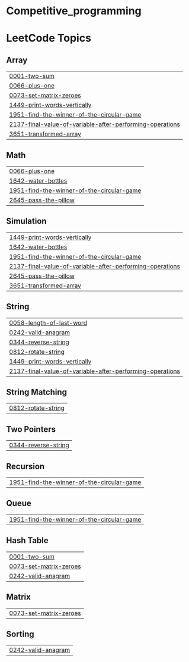# Competitive_programming
<!---LeetCode Topics Start-->
# LeetCode Topics
## Array
|  |
| ------- |
| [0001-two-sum](https://github.com/Kthesword/Competitive_programming/tree/master/0001-two-sum) |
| [0066-plus-one](https://github.com/Kthesword/Competitive_programming/tree/master/0066-plus-one) |
| [0073-set-matrix-zeroes](https://github.com/Kthesword/Competitive_programming/tree/master/0073-set-matrix-zeroes) |
| [1449-print-words-vertically](https://github.com/Kthesword/Competitive_programming/tree/master/1449-print-words-vertically) |
| [1951-find-the-winner-of-the-circular-game](https://github.com/Kthesword/Competitive_programming/tree/master/1951-find-the-winner-of-the-circular-game) |
| [2137-final-value-of-variable-after-performing-operations](https://github.com/Kthesword/Competitive_programming/tree/master/2137-final-value-of-variable-after-performing-operations) |
| [3651-transformed-array](https://github.com/Kthesword/Competitive_programming/tree/master/3651-transformed-array) |
## Math
|  |
| ------- |
| [0066-plus-one](https://github.com/Kthesword/Competitive_programming/tree/master/0066-plus-one) |
| [1642-water-bottles](https://github.com/Kthesword/Competitive_programming/tree/master/1642-water-bottles) |
| [1951-find-the-winner-of-the-circular-game](https://github.com/Kthesword/Competitive_programming/tree/master/1951-find-the-winner-of-the-circular-game) |
| [2645-pass-the-pillow](https://github.com/Kthesword/Competitive_programming/tree/master/2645-pass-the-pillow) |
## Simulation
|  |
| ------- |
| [1449-print-words-vertically](https://github.com/Kthesword/Competitive_programming/tree/master/1449-print-words-vertically) |
| [1642-water-bottles](https://github.com/Kthesword/Competitive_programming/tree/master/1642-water-bottles) |
| [1951-find-the-winner-of-the-circular-game](https://github.com/Kthesword/Competitive_programming/tree/master/1951-find-the-winner-of-the-circular-game) |
| [2137-final-value-of-variable-after-performing-operations](https://github.com/Kthesword/Competitive_programming/tree/master/2137-final-value-of-variable-after-performing-operations) |
| [2645-pass-the-pillow](https://github.com/Kthesword/Competitive_programming/tree/master/2645-pass-the-pillow) |
| [3651-transformed-array](https://github.com/Kthesword/Competitive_programming/tree/master/3651-transformed-array) |
## String
|  |
| ------- |
| [0058-length-of-last-word](https://github.com/Kthesword/Competitive_programming/tree/master/0058-length-of-last-word) |
| [0242-valid-anagram](https://github.com/Kthesword/Competitive_programming/tree/master/0242-valid-anagram) |
| [0344-reverse-string](https://github.com/Kthesword/Competitive_programming/tree/master/0344-reverse-string) |
| [0812-rotate-string](https://github.com/Kthesword/Competitive_programming/tree/master/0812-rotate-string) |
| [1449-print-words-vertically](https://github.com/Kthesword/Competitive_programming/tree/master/1449-print-words-vertically) |
| [2137-final-value-of-variable-after-performing-operations](https://github.com/Kthesword/Competitive_programming/tree/master/2137-final-value-of-variable-after-performing-operations) |
## String Matching
|  |
| ------- |
| [0812-rotate-string](https://github.com/Kthesword/Competitive_programming/tree/master/0812-rotate-string) |
## Two Pointers
|  |
| ------- |
| [0344-reverse-string](https://github.com/Kthesword/Competitive_programming/tree/master/0344-reverse-string) |
## Recursion
|  |
| ------- |
| [1951-find-the-winner-of-the-circular-game](https://github.com/Kthesword/Competitive_programming/tree/master/1951-find-the-winner-of-the-circular-game) |
## Queue
|  |
| ------- |
| [1951-find-the-winner-of-the-circular-game](https://github.com/Kthesword/Competitive_programming/tree/master/1951-find-the-winner-of-the-circular-game) |
## Hash Table
|  |
| ------- |
| [0001-two-sum](https://github.com/Kthesword/Competitive_programming/tree/master/0001-two-sum) |
| [0073-set-matrix-zeroes](https://github.com/Kthesword/Competitive_programming/tree/master/0073-set-matrix-zeroes) |
| [0242-valid-anagram](https://github.com/Kthesword/Competitive_programming/tree/master/0242-valid-anagram) |
## Matrix
|  |
| ------- |
| [0073-set-matrix-zeroes](https://github.com/Kthesword/Competitive_programming/tree/master/0073-set-matrix-zeroes) |
## Sorting
|  |
| ------- |
| [0242-valid-anagram](https://github.com/Kthesword/Competitive_programming/tree/master/0242-valid-anagram) |
<!---LeetCode Topics End-->